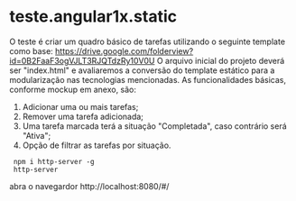 # teste.angular1x.static

O teste é criar um quadro básico de tarefas utilizando o seguinte template como base:
https://drive.google.com/folderview?id=0B2FaaF3ogVJLT3RJQTdzRy10V0U
O arquivo inicial do projeto deverá ser "index.html" e avaliaremos a conversão do template estático para a modularização nas tecnologias mencionadas.
As funcionalidades básicas, conforme mockup em anexo, são:
1. Adicionar uma ou mais tarefas;
2. Remover uma tarefa adicionada;
3. Uma tarefa marcada terá a situação "Completada", caso contrário será "Ativa";
4. Opção de filtrar as tarefas por situação.

```
 npm i http-server -g
 http-server
```

abra o navegardor http://localhost:8080/#/